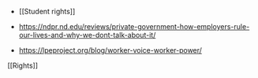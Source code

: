   - [[Student rights]]

  - https://ndpr.nd.edu/reviews/private-government-how-employers-rule-our-lives-and-why-we-dont-talk-about-it/
  - https://lpeproject.org/blog/worker-voice-worker-power/

[[Rights]]